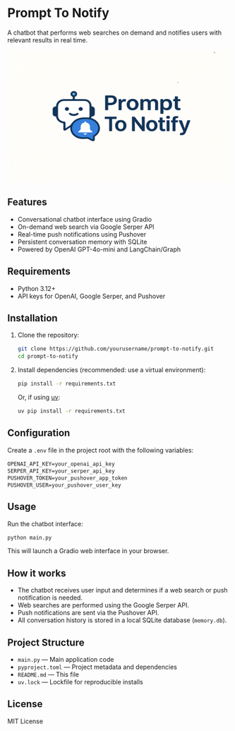 # Prompt To Notify

A chatbot that performs web searches on demand and notifies users with relevant results in real time.

<p align="center">
   <img src="assets/brand-img.png" alt="Prompt To Notify Brand" height="300" width="500"/>
</p>

## Features

- Conversational chatbot interface using Gradio
- On-demand web search via Google Serper API
- Real-time push notifications using Pushover
- Persistent conversation memory with SQLite
- Powered by OpenAI GPT-4o-mini and LangChain/Graph

## Requirements

- Python 3.12+
- API keys for OpenAI, Google Serper, and Pushover

## Installation

1. Clone the repository:
   ```sh
   git clone https://github.com/yourusername/prompt-to-notify.git
   cd prompt-to-notify
   ```
2. Install dependencies (recommended: use a virtual environment):
   ```sh
   pip install -r requirements.txt
   ```
   Or, if using [uv](https://github.com/astral-sh/uv):
   ```sh
   uv pip install -r requirements.txt
   ```

## Configuration

Create a `.env` file in the project root with the following variables:

```
OPENAI_API_KEY=your_openai_api_key
SERPER_API_KEY=your_serper_api_key
PUSHOVER_TOKEN=your_pushover_app_token
PUSHOVER_USER=your_pushover_user_key
```

## Usage

Run the chatbot interface:

```sh
python main.py
```

This will launch a Gradio web interface in your browser.

## How it works

- The chatbot receives user input and determines if a web search or push notification is needed.
- Web searches are performed using the Google Serper API.
- Push notifications are sent via the Pushover API.
- All conversation history is stored in a local SQLite database (`memory.db`).

## Project Structure

- `main.py` — Main application code
- `pyproject.toml` — Project metadata and dependencies
- `README.md` — This file
- `uv.lock` — Lockfile for reproducible installs

## License

MIT License

